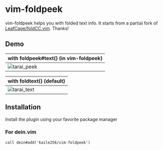 # vim-foldpeek

vim-foldpeek helps you with folded text info.
It starts from a partial fork of
[LeafCage/foldCC.vim](https://github.com/LeafCage/foldCC.vim).
Thanks!

## Demo

| with foldpeek#text() (in vim-foldpeek)                                                                              |
| ------------------------------------------------------------------------------------------------------------------- |
| ![tarai_peek](https://user-images.githubusercontent.com/46470475/71542810-3b0d5800-29ae-11ea-88aa-05d7246935c9.png) |

| with foldtext() (default)                                                                                           |
| ------------------------------------------------------------------------------------------------------------------- |
| ![tarai_text](https://user-images.githubusercontent.com/46470475/71542809-3b0d5800-29ae-11ea-9d34-297d9ab86514.png) |

## Installation

Install the plugin using your favorite package manager

### For dein.vim

```vim
call dein#add('kaile256/vim-foldpeek')
```
